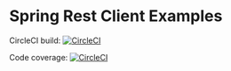 
# Spring Rest Client Examples

CircleCI build: [![CircleCI](https://circleci.com/gh/drummer0417/SpringRestClientExamples.svg?style=svg)](https://circleci.com/gh/drummer0417/SpringRestClientExamples)

Code coverage: [![CircleCI](https://circleci.com/gh/drummer0417/SpringRestClientExamples.svg?style=svg)](https://circleci.com/gh/drummer0417/SpringRestClientExamples)